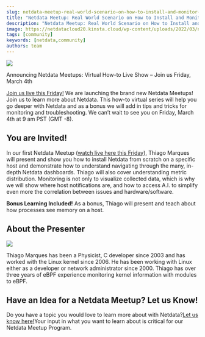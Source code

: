 ```yaml
---
slug: netdata-meetup-real-world-scenario-on-how-to-install-and-monitor-from-scratch
title: "Netdata Meetup: Real World Scenario on How to Install and Monitor from Scratch"
description: "Netdata Meetup: Real World Scenario on How to Install and Monitor from Scratch"
image: https://netdatacloud20.kinsta.cloud/wp-content/uploads/2022/03/netdata-meetup-1.png
tags: [community]
keywords: [netdata,community]
authors: team
---
```


<!--truncate-->

![](https://netdatacloud20.kinsta.cloud/wp-content/uploads/2022/03/netdata-meetup-1-1200x676.png)

Announcing Netdata Meetups: Virtual How-to Live Show – Join us Friday, March 4th

[Join us live this Friday!](https://youtu.be/lBd0-TFJGAY) We are launching the brand new Netdata Meetups! Join us to learn more about Netdata. This how-to virtual series will help you go deeper with Netdata and as a bonus we will add in tips and tricks for monitoring and troubleshooting. We can’t wait to see you on Friday, March 4th at 9 am PST (GMT -8).

## You are Invited!

In our first Netdata Meetup (<a href="https://youtu.be/lBd0-TFJGAY">watch live here this Friday</a>), Thiago Marques will present and show you how to install Netdata from scratch on a specific host and demonstrate how to understand navigating through the many, in-depth Netdata dashboards. Thiago will also cover understanding metric distribution. Monitoring is not only to visualize collected data, which is why we will show where host notifications are, and how to access A.I. to simplify even more the correlation between issues and hardware/software.

<strong>Bonus Learning Included!</strong> As a bonus, Thiago will present and teach about how processes see memory on a host.

## About the Presenter

![](https://netdatacloud20.kinsta.cloud/wp-content/uploads/2022/03/Thiago-Marques_final-214x300-1.jpeg)

Thiago Marques has been a Physicist, C developer since 2003 and has worked with the Linux kernel since 2006. He has been working with Linux either as a developer or network administrator since 2000. Thiago has over three years of eBPF experience monitoring kernel information with modules to eBPF.

## Have an Idea for a Netdata Meetup? Let us Know!

Do you have a topic you would love to learn more about with Netdata?<a href="https://github.com/netdata/netdata/discussions/12151">Let us know here!</a>Your input in what you want to learn about is critical for our Netdata Meetup Program.